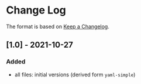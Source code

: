 # Change Log

The format is based on [Keep a Changelog](http://keepachangelog.com/).

## [1.0] - 2021-10-27
### Added
- all files: initial versions (derived form `yaml-simple`)
